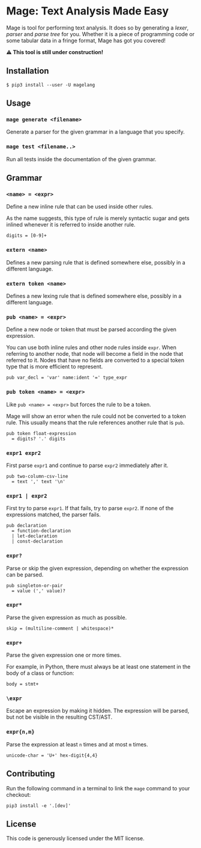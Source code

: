 Mage: Text Analysis Made Easy
=============================

Mage is tool for performing text analysis. It does so by generating a _lexer_,
_parser_ and _parse tree_ for you. Whether it is a piece of programming code or
some tabular data in a fringe format, Mage has got you covered!

**⚠️ This tool is still under construction!**

## Installation

```
$ pip3 install --user -U magelang
```

## Usage

### `mage generate <filename>`

Generate a parser for the given grammar in a language that you specify.

### `mage test <filename..>`

Run all tests inside the documentation of the given grammar.

## Grammar

### `<name> = <expr>`

Define a new inline rule that can be used inside other rules.

As the name suggests, this type of rule is merely syntactic sugar and gets
inlined whenever it is referred to inside another rule.

```
digits = [0-9]+
```

### `extern <name>`

Defines a new parsing rule that is defined somewhere else, possibly in a different language.

### `extern token <name>`

Defines a new lexing rule that is defined somewhere else, possibly in a different language.

### `pub <name> = <expr>`

Define a new node or token that must be parsed according the given expression.

You can use both inline rules and other node rules inside `expr`. When
referring to another node, that node will become a field in the node that
referred to it. Nodes that have no fields are converted to a special token type
that is more efficient to represent.

```
pub var_decl = 'var' name:ident '=' type_expr
```

### `pub token <name> = <expr>`

Like `pub <name> = <expr>` but forces the rule to be a token.

Mage will show an error when the rule could not be converted to a token rule.
This usually means that the rule references another rule that is `pub`.

```
pub token float-expression
  = digits? '.' digits
```

### `expr1 expr2`

First parse `expr1` and continue to parse `expr2` immediately after it.

```
pub two-column-csv-line
  = text ',' text '\n'
```

### `expr1 | expr2`

First try to parse `expr1`. If that fails, try to parse `expr2`. If none of the
expressions matched, the parser fails.

```
pub declaration
  = function-declaration
  | let-declaration
  | const-declaration
```

### `expr?`

Parse or skip the given expression, depending on whether the expression can be
parsed.

```
pub singleton-or-pair
  = value (',' value)?
```

### `expr*`

Parse the given expression as much as possible.

```
skip = (multiline-comment | whitespace)*
```

### `expr+`

Parse the given expression one or more times.

For example, in Python, there must always be at least one statement in the body of a class or function:

```
body = stmt+
```

### `\expr`

Escape an expression by making it hidden. The expression will be parsed, but
not be visible in the resulting CST/AST.

### `expr{n,m}`

Parse the expression at least `n` times and at most `m` times.

```
unicode-char = 'U+' hex-digit{4,4}
```

## Contributing

Run the following command in a terminal to link the `mage` command to your checkout:

```
pip3 install -e '.[dev]'
```

## License

This code is generously licensed under the MIT license.

